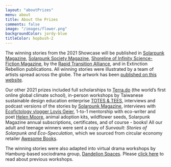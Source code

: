 ```yaml
---
layout: "aboutPrizes"
menu: about
title: About the Prizes
comments: false
image: "/images/flower.png"
backgroundColor: jordy-blue
titleColor: hopbush-2
---
```


The winning stories from the 2021 Showcase will be published in [Solarpunk Magazine](https://solarpunkmagazine.com/), [Solarpunk Society Magazine](https://civilx.world/solar-punk-society/), [Shoreline of Infinity Science-Fiction Magazine](https://www.shorelineofinfinity.com/), by the [Rapid Transition Alliance](https://www.rapidtransition.org/), and in Extinction Rebellion publications. All winning stories were illustrated by a team of artists spread across the globe. The artwork has been [published on this website](/about/artwork). 

Our other 2021 prizes included full scholarships to [Terra.do](http://terra.do/) (the world’s first online global climate school), in-person workshops by Taiwanese sustainable design education enterprise [TOTES & TEES](https://www.instagram.com/totes_n_tees/?hl=en), interviews and podcast versions of the stories by [Solarpunk Magazine](https://solarpunkmagazine.com/), interviews with [Ecofictology vlogger Lovis Geier](https://www.youtube.com/watch?v=n0sggFYGqw8), 1-to-1 mentorship with eco-writer and poet [Helen Moore](https://www.helenmoorepoet.com/), animal adoption kits, wildflower seeds, Solarpunk Magazine annual subscriptions, certificates, and of course - books! All our adult and teenage winners were sent a copy of _Sunvault: Stories of Solarpunk and Eco-Speculation_, which we sourced from circular economy retailer [Awesome Books](awesomebooks.com).

The winning stories were also adapted into virtual drama workshops by Hamburg-based sociodrama group, [Dandelion Spaces](https://www.dandelion-spaces.com/). Please [click here](https://www.eventbrite.de/e/climate-futures-action-explorations-tickets-260120456287?aff=erelexpmlt) to read about previous workshops. 
